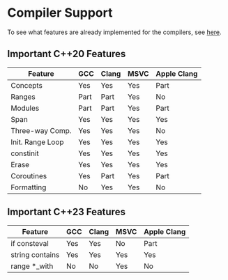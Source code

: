 # Compiler Support

To see what features are already implemented for the compilers, see [here](https://en.cppreference.com/w/cpp/compiler_support).

## Important C++20 Features

| Feature          | GCC  | Clang | MSVC | Apple Clang |
| ---------------- | ---- | ----- | ---- | ----------- |
| Concepts         | Yes  | Yes   | Yes  | Part        |
| Ranges           | Part | Part  | Yes  | No          |
| Modules          | Part | Part  | Yes  | Part        |
| Span             | Yes  | Yes   | Yes  | Yes         |
| Three-way Comp.  | Yes  | Yes   | Yes  | No          |
| Init. Range Loop | Yes  | Yes   | Yes  | Yes         |
| constinit        | Yes  | Yes   | Yes  | Yes         |
| Erase            | Yes  | Yes   | Yes  | Yes         |
| Coroutines       | Yes  | Part  | Yes  | Part        |
| Formatting       | No   | Yes   | Yes  | No          |

## Important C++23 Features

| Feature          | GCC  | Clang | MSVC | Apple Clang |
| ---------------- | ---- | ----- | ---- | ----------- |
| if consteval     | Yes  | Yes   | No   | Part        |
| string contains  | Yes  | Yes   | Yes  | Yes         |
| range *_with     | No   | No    | Yes  | No          |
